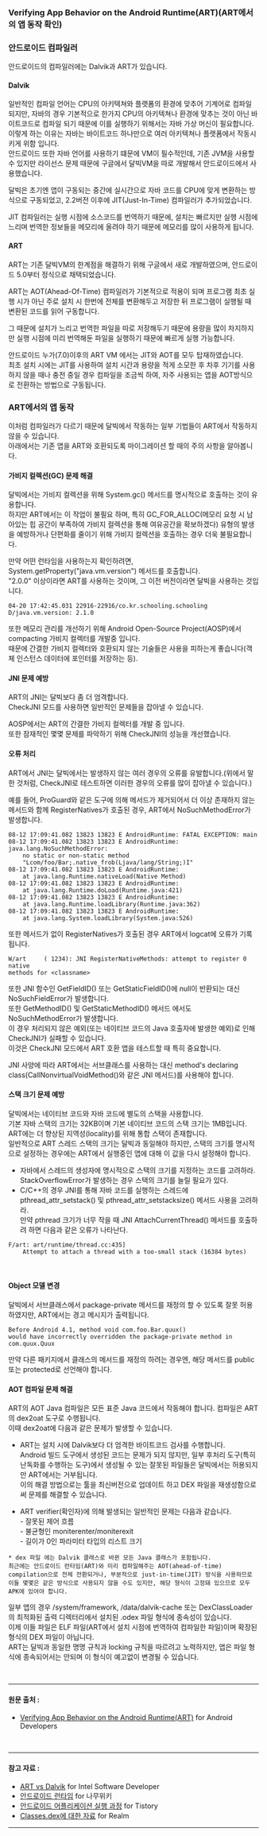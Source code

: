 ### Verifying App Behavior on the Android Runtime(ART)(ART에서의 앱 동작 확인)

### 안드로이드 컴파일러

안드로이드의 컴파일러에는 Dalvik과 ART가 있습니다. </br>

#### Dalvik

일반적인 컴파일 언어는 CPU의 아키텍쳐와 플랫폼의 환경에 맞추어 기계어로 컴파일 되지만, 자바의 경우 기본적으로 한가지 CPU의 아키텍쳐나 환경에 맞추는 것이 아닌 바이트코드로 컴파일 되기 때문에 이를 실행하기 위해서는 자바 가상 머신이 필요합니다.</br>
이렇게 하는 이유는 자바는 바이트코드 하나만으로 여러 아키텍쳐나 플랫폼에서 작동시키게 위함 입니다.</br>
안드로이드 또한 자바 언어를 사용하기 떄문에 VM이 필수적인데, 기존 JVM을 사용할 수 있지만 라이선스 문제 때문에 구글에서 달빅VM을 따로 개발해서 안드로이드에서 사용했습니다.</br>

달빅은 초기엔 앱이 구동되는 중간에 실시간으로 자바 코드를 CPU에 맞게 변환하는 방식으로 구동되었고, 2.2버전 이후에 JIT(Just-In-Time) 컴파일러가 추가되었습니다.</br>

JIT 컴파일러는 실행 시점에 소스코드를 번역하기 때문에, 설치는 빠르지만 실행 시점에 느리며 번역한 정보들을 메모리에 올려야 하기 때문에 메모리를 많이 사용하게 됩니다.</br>

#### ART

ART는 기존 달빅VM의 한계점을 해결하기 위해 구글에서 새로 개발하였으며, 안드로이드 5.0부터 정식으로 채택되었습니다.</br>

ART는 AOT(Ahead-Of-Time) 컴파일러가 기본적으로 적용이 되며 프로그램 최초 실행 시가 아닌 주로 설치 시 한번에 전체를 변환해두고 저장한 뒤 프로그램이 실행될 때 변환된 코드를 읽어 구동합니다.</br>

그 때문에 설치가 느리고 번역한 파일을 따로 저장해두기 때문에 용량을 많이 차지하지만 실행 시점에 미리 번역해둔 파일을 실행하기 때문에 빠르게 실행 가능합니다.</br>

안드로이드 누가(7.0)이후의 ART VM 에서는 JIT와 AOT를 모두 탑재하였습니다.</br>
최초 설치 시에는 JIT를 사용하여 설치 시간과 용량을 적게 소모한 후 차후 기기를 사용하지 않을 때나 충전 중일 경우 컴파일을 조금씩 하여, 자주 사용되는 앱을 AOT방식으로 전환하는 방법으로 구동됩니다.</br>

### ART에서의 앱 동작

이처럼 컴파일러가 다르기 때문에 달빅에서 작동하는 일부 기법들이 ART에서 작동하지 않을 수 있습니다.</br>
아래에서는 기존 앱을 ART와 호환되도록 마이그레이션 할 때의 주의 사항을 알아봅니다.</br>


#### 가비지 컬렉션(GC) 문제 해결

달빅에서는 가비지 컬렉션을 위해 System.gc() 메서드를 명시적으로 호출하는 것이 유용합니다.</br>
하지만 ART에서는 이 작업이 불필요 하며, 특히 GC_FOR_ALLOC(메모리 요청 시 남아있는 힙 공간이 부족하여 가비지 컬렉션을 통해 여유공간을 확보하겠다) 유형의 발생을 예방하거나 단편화를 줄이기 위해 가비지 컬렉션을 호출하는 경우 더욱 불필요합니다.</br>

만약 어떤 런타임을 사용하는지 확인하려면, System.getProperty("java.vm.version") 메서드를 호출합니다.</br>
"2.0.0" 이상이라면 ART를 사용하는 것이며, 그 이전 버전이라면 달빅을 사용하는 것입니다.</br>

```
04-20 17:42:45.031 22916-22916/co.kr.schooling.schooling D/java.vm.version: 2.1.0
```

또한 메모리 관리를 개선하기 위해 Android Open-Source Project(AOSP)에서 compacting 가비지 컬렉터를 개발중 입니다.</br>
때문에 간결한 가비지 컬렉터와 호환되지 않는 기술들은 사용을 피하는게 좋습니다(객체 인스턴스 데이터에 포인터를 저장하는 등).</br>


#### JNI 문제 예방

ART의 JNI는 달빅보다 좀 더 엄격합니다.</br>
CheckJNI 모드를 사용하면 일반적인 문제들을 잡아낼 수 있습니다.</br>

AOSP에서는 ART의 간결한 가비지 컬렉터를 개발 중 입니다.</br>
또한 잠재적인 몇몇 문제를 파악하기 위해 CheckJNI의 성능을 개선했습니다.</br>


#### 오류 처리

ART에서 JNI는 달빅에서는 발생하지 않는 여러 경우의 오류를 유발합니다.(위에서 말한 것처럼, CheckJNI로 테스트하면 이러한 경우의 오류를 많이 잡아낼 수 있습니다.)</br>

예를 들어, ProGuard와 같은 도구에 의해 메서드가 제거되어서 더 이상 존재하지 않는 메서드와 함께 RegisterNatives가 호출된 경우, ART에서 NoSuchMethodError가 발생합니다.</br>

```
08-12 17:09:41.082 13823 13823 E AndroidRuntime: FATAL EXCEPTION: main
08-12 17:09:41.082 13823 13823 E AndroidRuntime: java.lang.NoSuchMethodError:
    no static or non-static method
    "Lcom/foo/Bar;.native_frob(Ljava/lang/String;)I"
08-12 17:09:41.082 13823 13823 E AndroidRuntime:
    at java.lang.Runtime.nativeLoad(Native Method)
08-12 17:09:41.082 13823 13823 E AndroidRuntime:
    at java.lang.Runtime.doLoad(Runtime.java:421)
08-12 17:09:41.082 13823 13823 E AndroidRuntime:
    at java.lang.Runtime.loadLibrary(Runtime.java:362)
08-12 17:09:41.082 13823 13823 E AndroidRuntime:
    at java.lang.System.loadLibrary(System.java:526)
```

또한 메서드가 없이 RegisterNatives가 호출된 경우 ART에서 logcat에 오류가 기록됩니다.</br>

```
W/art     ( 1234): JNI RegisterNativeMethods: attempt to register 0 native
methods for <classname>
```

또한 JNI 함수인 GetFieldID() 또는 GetStaticFieldID()에 null이 반환되는 대신 NoSuchFieldError가 발생합니다. </br>
또한 GetMethodID() 및 GetStaticMethodID() 메서드 에서도 NoSuchMethodError가 발생합니다. </br>
이 경우 처리되지 않은 예외(또는 네이티브 코드의 Java 호출자에 발생한 예외)로 인해 CheckJNI가 실패할 수 있습니다. </br>
이것은 CheckJNI 모드에서 ART 호환 앱을 테스트할 때 특히 중요합니다.</br>

JNI 사양에 따라 ART에서는 서브클래스를 사용하는 대신 method's declaring class(CallNonvirtualVoidMethod()와 같은 JNI 메서드)를 사용해야 합니다.</br>


#### 스택 크기 문제 예방

달빅에서는 네이티브 코드와 자바 코드에 별도의 스택을 사용합니다.</br>
기본 자바 스택의 크기는 32KB이며 기본 네이티브 코드의 스택 크기는 1MB입니다.</br>
ART에는 더 향상된 지역성(locality)를 위해 통합 스택이 존재합니다.</br>
일반적으로 ART 스레드 스택의 크기는 달빅과 동일해야 하지만, 스택의 크기를 명시적으로 설정하는 경우에는 ART에서 실행중인 앱에 대해 이 값을 다시 설정해야 합니다.</br>

- 자바에서 스레드의 생성자에 명시적으로 스택의 크기를 지정하는 코드를 고려하라. </br> StackOverflowError가 발생하는 경우 스택의 크기를 늘릴 필요가 있다.
- C/C++의 경우 JNI를 통해 자바 코드를 실행하는 스레드에 pthread_attr_setstack() 및 pthread_attr_setstacksize() 메서드 사용을 고려하라. </br> 만약 pthread 크기가 너무 작을 때 JNI AttachCurrentThread() 메서드를 호출하려 하면 다음과 같은 오류가 나타난다.

```
F/art: art/runtime/thread.cc:435]
    Attempt to attach a thread with a too-small stack (16384 bytes)
```

</br>

#### Object 모델 변경

달빅에서 서브클래스에서 package-private 메서드를 재정의 할 수 있도록 잘못 허용하였지만, ART에서는 경고 메시지가 출력됩니다.</br>

```
Before Android 4.1, method void com.foo.Bar.quux()
would have incorrectly overridden the package-private method in
com.quux.Quux
```

만약 다른 패키지에서 클래스의 메서드를 재정의 하려는 경우엔, 해당 메서드를 public 또는 protected로 선언해야 합니다.</br>


#### AOT 컴파일 문제 해결

ART의 AOT Java 컴파일은 모든 표준 Java 코드에서 작동해야 합니다. 컴파일은 ART의 dex2oat 도구로 수행됩니다.</br>
이때 dex2oat에 다음과 같은 문제가 발생할 수 있습니다.</br>

- ART는 설치 시에 Dalvik보다 더 엄격한 바이트코드 검사를 수행합니다. </br>
Android 빌드 도구에서 생성된 코드는 문제가 되지 않지만, 일부 후처리 도구(특히 난독화를 수행하는 도구)에서 생성될 수 있는 잘못된 파일들은 달빅에서는 허용되지만 ART에서는 거부됩니다. </br>
이의 해결 방법으로는 툴을 최신버전으로 업데이트 하고 DEX 파일을 재생성함으로써 문제를 해결할 수 있습니다.</br>

- ART verifier(확인자)에 의해 발생되는 일반적인 문제는 다음과 같습니다.</br>
        - 잘못된 제어 흐름</br>
        - 불균형인 moniterenter/moniterexit</br>
        - 길이가 0인 파라미터 타입의 리스트 크기</br>

```
* dex 파일 에는 Dalvik 클래스로 바뀐 모든 Java 클래스가 포함됩니다.
최근에는 안드로이드 런타임(ART)와 미리 컴파일해주는 AOT(ahead-of-time) compilation으로 전체 전환되거나, 부분적으로 just-in-time(JIT) 방식을 사용하므로 이들 몇몇은 같은 방식으로 사용되지 않을 수도 있지만, 해당 형식이 고정돼 있으므로 모두 APK에 있어야 합니다. 
```

일부 앱의 경우 /system/framework, /data/dalvik-cache 또는 DexClassLoader의 최적화된 출력 디렉터리에서 설치된 .odex 파일 형식에 종속성이 있습니다.</br>
이제 이들 파일은 ELF 파일(ART에서 설치 시점에 번역하여 컴파일한 파일)이며 확장된 형식의 DEX 파일이 아닙니다. </br>
ART는 달빅과 동일한 명명 규칙과 locking 규칙을 따르려고 노력하지만, 앱은 파일 형식에 종속되어서는 안되며 이 형식이 예고없이 변경될 수 있습니다.</br>


</br>

---
#### 원문 출처 :

* [Verifying App Behavior on the Android Runtime(ART)](https://developer.android.com/guide/practices/verifying-apps-art.html) for Android Developers

</br>

---
#### 참고 자료 :
* [ART vs Dalvik](https://software.intel.com/en-us/android/articles/art-vs-dalvik-introducing-the-new-android-x86-runtime) for Intel Software Developer
* [안드로이드 런타임](https://namu.wiki/w/%EC%95%88%EB%93%9C%EB%A1%9C%EC%9D%B4%EB%93%9C%20%EB%9F%B0%ED%83%80%EC%9E%84) for 나무위키
* [안드로이드 어플리케이션 실행 과정](http://sanseolab.tistory.com/32) for Tistory
* [Classes.dex에 대한 자료](https://academy.realm.io/kr/posts/jon-reeve-reverse-engineering-is-not-just-for-hackers-android/) for Realm
---
